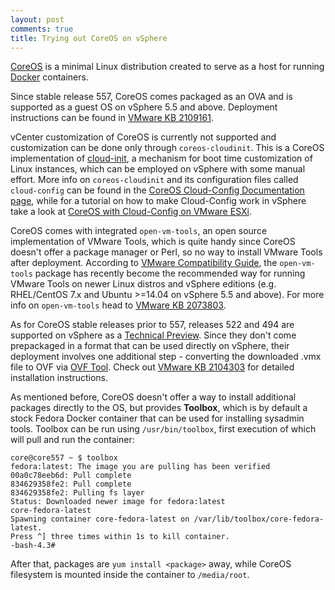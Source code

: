 ```yaml
---
layout: post
comments: true
title: Trying out CoreOS on vSphere
---
```


[CoreOS](https://coreos.com/) is a minimal Linux distribution created to serve as a host for running [Docker](http://www.docker.com) containers. 

Since stable release 557, CoreOS comes packaged as an OVA and is supported as a guest OS on vSphere 5.5 and above. Deployment instructions can be found in [VMware KB 2109161](http://kb.vmware.com/kb/2109161).

vCenter customization of CoreOS is currently not supported and customization can be done only through `coreos-cloudinit`. This is a CoreOS implementation of [cloud-init](http://cloudinit.readthedocs.org/en/latest/), a mechanism for boot time customization of Linux instances, which can be employed on vSphere with some manual effort. More info on `coreos-cloudinit` and its configuration files called `cloud-config` can be found in the [CoreOS Cloud-Config Documentation page](https://coreos.com/docs/cluster-management/setup/cloudinit-cloud-config/), while for a tutorial on how to make Cloud-Config work in vSphere take a look at [CoreOS with Cloud-Config on VMware ESXi](http://www.chrismoos.com/2014/05/28/coreos-with-cloud-config-on-vmware-esxi).

CoreOS comes with integrated `open-vm-tools`, an open source implementation of VMware Tools, which is quite handy since CoreOS doesn't offer a package manager or Perl, so no way to install VMware Tools after deployment. According to [VMware Compatibility Guide](https://www.vmware.com/resources/compatibility/search.php), the `open-vm-tools` package has recently become the recommended way for running VMware Tools on newer Linux distros and vSphere editions (e.g. RHEL/CentOS 7.x and Ubuntu >=14.04 on vSphere 5.5 and above). For more info on `open-vm-tools` head to [VMware KB 2073803](http://kb.vmware.com/kb/2073803).

As for CoreOS stable releases prior to 557, releases 522 and 494 are supported on vSphere as a [Technical Preview](http://kb.vmware.com/kb/2015161). Since they don't come prepackaged in a format that can be used directly on vSphere, their deployment involves one additional step - converting the downloaded .vmx file to OVF via [OVF Tool](https://developercenter.vmware.com/web/dp/tool/ovf). Check out [VMware KB 2104303](http://kb.vmware.com/kb/2104303) for detailed installation instructions.

As mentioned before, CoreOS doesn't offer a way to install additional packages directly to the OS, but provides __Toolbox__, which is by default a stock Fedora Docker container that can be used for installing sysadmin tools. Toolbox can be run using `/usr/bin/toolbox`, first execution of which will pull and run the container:

```
core@core557 ~ $ toolbox 
fedora:latest: The image you are pulling has been verified
00a0c78eeb6d: Pull complete 
834629358fe2: Pull complete 
834629358fe2: Pulling fs layer 
Status: Downloaded newer image for fedora:latest
core-fedora-latest
Spawning container core-fedora-latest on /var/lib/toolbox/core-fedora-latest.
Press ^] three times within 1s to kill container.
-bash-4.3#
```

After that, packages are `yum install <package>` away, while CoreOS filesystem is mounted inside the container to `/media/root`.